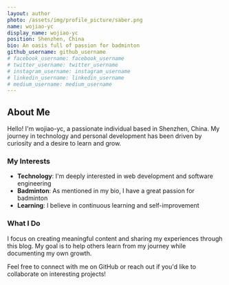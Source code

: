```yaml
---
layout: author
photo: /assets/img/profile_picture/saber.png
name: wojiao-yc
display_name: wojiao-yc
position: Shenzhen, China
bio: An oasis full of passion for badminton
github_username: github_username
# facebook_username: facebook_username
# twitter_username: twitter_username
# instagram_username: instagram_username
# linkedin_username: linkedin_username
# medium_username: medium_username
---
```


## About Me

Hello! I'm wojiao-yc, a passionate individual based in Shenzhen, China. My journey in technology and personal development has been driven by curiosity and a desire to learn and grow.

### My Interests

- **Technology**: I'm deeply interested in web development and software engineering
- **Badminton**: As mentioned in my bio, I have a great passion for badminton
- **Learning**: I believe in continuous learning and self-improvement

### What I Do

I focus on creating meaningful content and sharing my experiences through this blog. My goal is to help others learn from my journey while documenting my own growth.

Feel free to connect with me on GitHub or reach out if you'd like to collaborate on interesting projects!

